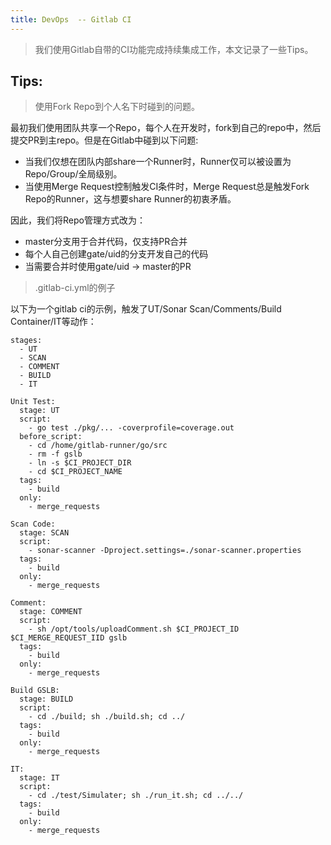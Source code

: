 ```yaml
---
title: DevOps  -- Gitlab CI
---
```


> 我们使用Gitlab自带的CI功能完成持续集成工作，本文记录了一些Tips。

## Tips:

> 使用Fork Repo到个人名下时碰到的问题。

最初我们使用团队共享一个Repo，每个人在开发时，fork到自己的repo中，然后提交PR到主repo。但是在Gitlab中碰到以下问题:
* 当我们仅想在团队内部share一个Runner时，Runner仅可以被设置为Repo/Group/全局级别。
* 当使用Merge Request控制触发CI条件时，Merge Request总是触发Fork Repo的Runner，这与想要share Runner的初衷矛盾。

因此，我们将Repo管理方式改为：
* master分支用于合并代码，仅支持PR合并
* 每个人自己创建gate/uid的分支开发自己的代码
* 当需要合并时使用gate/uid -> master的PR

> .gitlab-ci.yml的例子

以下为一个gitlab ci的示例，触发了UT/Sonar Scan/Comments/Build Container/IT等动作：
```
stages:
  - UT
  - SCAN
  - COMMENT
  - BUILD
  - IT

Unit Test:
  stage: UT
  script:
    - go test ./pkg/... -coverprofile=coverage.out
  before_script:
    - cd /home/gitlab-runner/go/src
    - rm -f gslb
    - ln -s $CI_PROJECT_DIR
    - cd $CI_PROJECT_NAME
  tags:
    - build
  only:
    - merge_requests

Scan Code:
  stage: SCAN
  script:
    - sonar-scanner -Dproject.settings=./sonar-scanner.properties
  tags:
    - build
  only:
    - merge_requests

Comment:
  stage: COMMENT
  script:
    - sh /opt/tools/uploadComment.sh $CI_PROJECT_ID $CI_MERGE_REQUEST_IID gslb
  tags:
    - build
  only:
    - merge_requests

Build GSLB:
  stage: BUILD
  script:
    - cd ./build; sh ./build.sh; cd ../
  tags:
    - build
  only:
    - merge_requests

IT:
  stage: IT
  script:
    - cd ./test/Simulater; sh ./run_it.sh; cd ../../
  tags:
    - build
  only:
    - merge_requests

```
